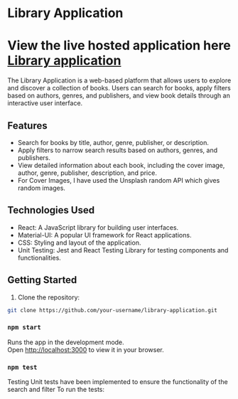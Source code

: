 
# Library Application

# View the live hosted application here [Library application](https://10xengg-task.vercel.app/)


The Library Application is a web-based platform that allows users to explore and discover a collection of books. Users can search for books, apply filters based on authors, genres, and publishers, and view book details through an interactive user interface.

## Features

- Search for books by title, author, genre, publisher, or description.
- Apply filters to narrow search results based on authors, genres, and publishers.
- View detailed information about each book, including the cover image, author, genre, publisher, description, and price.
- For Cover Images, I have used the Unsplash random API which gives random images.


## Technologies Used

- React:  A JavaScript library for building user interfaces.
- Material-UI: A popular UI framework for React applications.
- CSS: Styling and layout of the application.
- Unit Testing: Jest and React Testing Library for testing components and functionalities.

## Getting Started

1. Clone the repository:

```bash
git clone https://github.com/your-username/library-application.git
```

### `npm start`

Runs the app in the development mode.\
Open [http://localhost:3000](http://localhost:3000) to view it in your browser.


### `npm test`

Testing
Unit tests have been implemented to ensure the functionality of the search and filter To run the tests:
